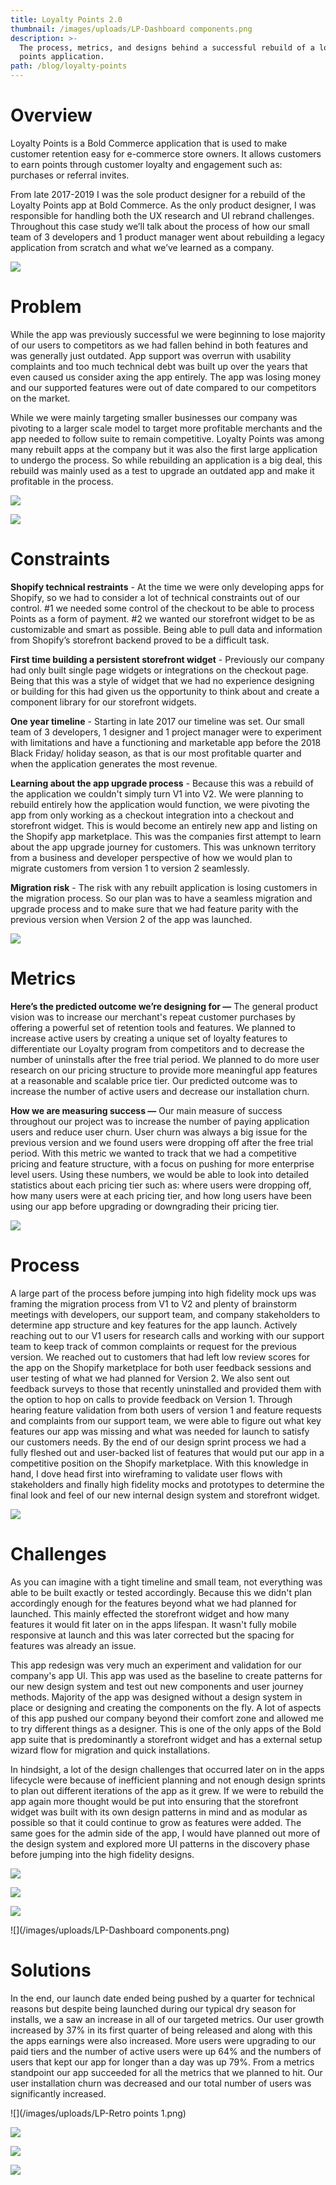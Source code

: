 ```yaml
---
title: Loyalty Points 2.0
thumbnail: /images/uploads/LP-Dashboard components.png
description: >-
  The process, metrics, and designs behind a successful rebuild of a loyalty
  points application.
path: /blog/loyalty-points
---
```

# Overview

Loyalty Points is a Bold Commerce application that is used to make customer retention easy for e-commerce store owners. It allows customers to earn points through customer loyalty and engagement such as: purchases or referral invites.

From late 2017-2019 I was the sole product designer for a rebuild of the Loyalty Points app at Bold Commerce. As the only product designer, I was responsible for handling both the UX research and UI rebrand challenges. Throughout this case study we’ll talk about the process of how our small team of 3 developers and 1 product manager went about rebuilding a legacy application from scratch and what we’ve learned as a company.

![](/images/uploads/LP-web-test.png)

# Problem

While the app was previously successful we were beginning to lose majority of our users to competitors as we had fallen behind in both features and was generally just outdated. App support was overrun with usability complaints and too much technical debt was built up over the years that even caused us consider axing the app entirely. The app was losing money and our supported features were out of date compared to our competitors on the market.

While we were mainly targeting smaller businesses our company was pivoting to a larger scale model to target more profitable merchants and the app needed to follow suite to remain competitive. Loyalty Points was among many rebuilt apps at the company but it was also the first large application to undergo the process. So while rebuilding an application is a big deal, this rebuild was mainly used as a test to upgrade an outdated app and make it profitable in the process.

![](/images/uploads/LP-affinity-mapping.png)

![](/images/uploads/LP-expanded-affinity-map.png)

# Constraints

**Shopify technical restraints** - At the time we were only developing apps for Shopify, so we had to consider a lot of technical constraints out of our control. #1 we needed some control of the checkout to be able to process Points as a form of payment. #2 we wanted our storefront widget to be as customizable and smart as possible. Being able to pull data and information from Shopify’s storefront backend proved to be a difficult task.

**First time building a persistent storefront widget** - Previously our company had only built single page widgets or integrations on the checkout page. Being that this was a style of widget that we had no experience designing or building for this had given us the opportunity to think about and create a component library for our storefront widgets.

**One year timeline** - Starting in late 2017 our timeline was set. Our small team of 3 developers, 1 designer and 1 project manager were to experiment with limitations and have a functioning and marketable app before the 2018 Black Friday/ holiday season, as that is our most profitable quarter and when the application generates the most revenue.

**Learning about the app upgrade process** - Because this was a rebuild of the application we couldn't simply turn V1 into V2. We were planning to rebuild entirely how the application would function, we were pivoting the app from only working as a checkout integration into a checkout and storefront widget. This is would become an entirely new app and listing on the Shopify app marketplace. This was the companies first attempt to learn about the app upgrade journey for customers. This was unknown territory from a business and developer perspective of how we would plan to migrate customers from version 1 to version 2 seamlessly.

**Migration risk** - The risk with any rebuilt application is losing customers in the migration process. So our plan was to have a seamless migration and upgrade process and to make sure that we had feature parity with the previous version when Version 2 of the app was launched.

![](/images/uploads/LP-early-explorations.jpg)

# Metrics

**Here’s the predicted outcome we’re designing for —** The general product vision was to increase our merchant's repeat customer purchases by offering a powerful set of retention tools and features. We planned to increase active users by creating a unique set of loyalty features to differentiate our Loyalty program from competitors and to decrease the number of uninstalls after the free trial period. We planned to do more user research on our pricing structure to provide more meaningful app features at a reasonable and scalable price tier. Our predicted outcome was to increase the number of active users and decrease our installation churn.

**How we are measuring success —** Our main measure of success throughout our project was to increase the number of paying application users and reduce user churn. User churn was always a big issue for the previous version and we found users were dropping off after the free trial period. With this metric we wanted to track that we had a competitive pricing and feature structure, with a focus on pushing for more enterprise level users. Using these numbers, we would be able to look into detailed statistics about each pricing tier such as: where users were dropping off, how many users were at each pricing tier, and how long users have been using our app before upgrading or downgrading their pricing tier.

![](/images/uploads/LP-early-wireframes.jpg)

# Process

A large part of the process before jumping into high fidelity mock ups was framing the migration process from V1 to V2 and plenty of brainstorm meetings with developers, our support team, and company stakeholders to determine app structure and key features for the app launch. Actively reaching out to our V1 users for research calls and working with our support team to keep track of common complaints or request for the previous version. We reached out to customers that had left low review scores for the app on the Shopify marketplace for both user feedback sessions and user testing of what we had planned for Version 2. We also sent out feedback surveys to those that recently uninstalled and provided them with the option to hop on calls to provide feedback on Version 1. Through hearing feature validation from both users of version 1 and feature requests and complaints from our support team, we were able to figure out what key features our app was missing and what was needed for launch to satisfy our customers needs. By the end of our design sprint process we had a fully fleshed out and user-backed list of features that would put our app in a competitive position on the Shopify marketplace. With this knowledge in hand, I dove head first into wireframing to validate user flows with stakeholders and finally high fidelity mocks and prototypes to determine the final look and feel of our new internal design system and storefront widget.

![](/images/uploads/LP-hi-fi-template-layout-explorations.png)

# Challenges

As you can imagine with a tight timeline and small team, not everything was able to be built exactly or tested accordingly. Because this we didn't plan accordingly enough for the features beyond what we had planned for launched. This mainly effected the storefront widget and how many features it would fit later on in the apps lifespan. It wasn't fully mobile responsive at launch and this was later corrected but the spacing for features was already an issue.

This app redesign was very much an experiment and validation for our company's app UI. This app was used as the baseline to create patterns for our new design system and test out new components and user journey methods. Majority of the app was designed without a design system in place or designing and creating the components on the fly. A lot of aspects of this app pushed our company beyond their comfort zone and allowed me to try different things as a designer. This is one of the only apps of the Bold app suite that is predominantly a storefront widget and has a external setup wizard flow for migration and quick installations.

In hindsight, a lot of the design challenges that occurred later on in the apps lifecycle were because of inefficient planning and not enough design sprints to plan out different iterations of the app as it grew. If we were to rebuild the app again more thought would be put into ensuring that the storefront widget was built with its own design patterns in mind and as modular as possible so that it could continue to grow as features were added. The same goes for the admin side of the app, I would have planned out more of the design system and explored more UI patterns in the discovery phase before jumping into the high fidelity designs.

![](/images/uploads/LP-early-system-exploration1.png)

![](/images/uploads/LP-early-system-exploration2.png)

![](/images/uploads/LP-early-system-exploration3.png)

![](/images/uploads/LP-Dashboard components.png)

# Solutions

In the end, our launch date ended being pushed by a quarter for technical reasons but despite being launched during our typical dry season for installs, we a saw an increase in all of our targeted metrics. Our user growth increased by 37% in its first quarter of being released and along with this the apps earnings were also increased. More users were upgrading to our paid tiers and the number of active users were up 64% and the numbers of users that kept our app for longer than a day was up 79%. From a metrics standpoint our app succeeded for all the metrics that we planned to hit. Our user installation churn was decreased and our total number of users was significantly increased.

![](/images/uploads/LP-Retro points 1.png)

![](/images/uploads/LP-admin-hifi.png)

![](/images/uploads/LP-hi-fi-template-concepts.jpg)

![](/images/uploads/LP-hi-fi-mocks.jpg)
